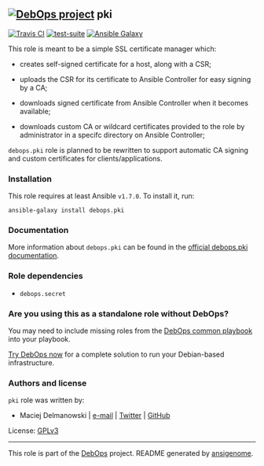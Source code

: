## [![DebOps project](http://debops.org/images/debops-small.png)](http://debops.org) pki

[![Travis CI](http://img.shields.io/travis/debops/ansible-pki.svg?style=flat)](http://travis-ci.org/debops/ansible-pki) [![test-suite](http://img.shields.io/badge/test--suite-ansible--pki-blue.svg?style=flat)](https://github.com/debops/test-suite/tree/master/ansible-pki/)  [![Ansible Galaxy](http://img.shields.io/badge/galaxy-debops.pki-660198.svg?style=flat)](https://galaxy.ansible.com/list#/roles/1588)

This role is meant to be a simple SSL certificate manager which:

* creates self-signed certificate for a host, along with a CSR;

* uploads the CSR for its certificate to Ansible Controller for easy
  signing by a CA;

* downloads signed certificate from Ansible Controller when it becomes
  available;

* downloads custom CA or wildcard certificates provided to the role by
  administrator in a specifc directory on Ansible Controller;

`debops.pki` role is planned to be rewritten to support automatic CA
signing and custom certificates for clients/applications.

### Installation

This role requires at least Ansible `v1.7.0`. To install it, run:

    ansible-galaxy install debops.pki

### Documentation

More information about `debops.pki` can be found in the
[official debops.pki documentation](http://docs.debops.org/en/latest/ansible/roles/debops.pki.html).


### Role dependencies

- `debops.secret`

### Are you using this as a standalone role without DebOps?

You may need to include missing roles from the [DebOps common
playbook](https://github.com/debops/debops-playbooks/blob/master/playbooks/common.yml)
into your playbook.

[Try DebOps now](https://github.com/debops/debops) for a complete solution to run your Debian-based infrastructure.





### Authors and license

`pki` role was written by:
- Maciej Delmanowski | [e-mail](mailto:drybjed@gmail.com) | [Twitter](https://twitter.com/drybjed) | [GitHub](https://github.com/drybjed)

License: [GPLv3](https://tldrlegal.com/license/gnu-general-public-license-v3-%28gpl-3%29)

***

This role is part of the [DebOps](http://debops.org/) project. README generated by [ansigenome](https://github.com/nickjj/ansigenome/).
